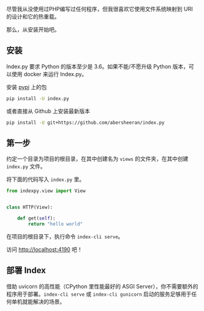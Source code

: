 尽管我从没使用过PHP编写过任何程序，但我很喜欢它使用文件系统映射到 URI 的设计和它的热重载。

那么，从安装开始吧。

## 安装

Index.py 要求 Python 的版本至少是 3.6。如果不能/不愿升级 Python 版本，可以使用 docker 来运行 Index.py。

安装 [pypi](https://pypi.org) 上的包

```bash
pip install -U index.py
```

或者直接从 Github 上安装最新版本

```bash
pip install -U git+https://github.com/abersheeran/index.py
```

## 第一步

约定一个目录为项目的根目录，在其中创建名为 `views` 的文件夹，在其中创建 `index.py` 文件。

将下面的代码写入 `index.py` 里。

```python
from indexpy.view import View


class HTTP(View):

    def get(self):
        return "hello world"
```

在项目的根目录下，执行命令 `index-cli serve`。

访问 [http://localhost:4190](http://localhost:4190) 吧！

## 部署 Index

借助 uvicorn 的高性能（CPython 里性能最好的 ASGI Server），你不需要额外的程序用于部署。`index-cli serve` 或 `index-cli gunicorn` 启动的服务足够用于任何单机就能解决的场景。
